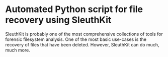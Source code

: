 # Automated Python script for file recovery using SleuthKit
 SleuthKit is probably one of the most comprehensive collections of tools for forensic filesystem analysis. One of the most basic use-cases is the recovery of files that have been deleted. However, SleuthKit can do much, much more.     

